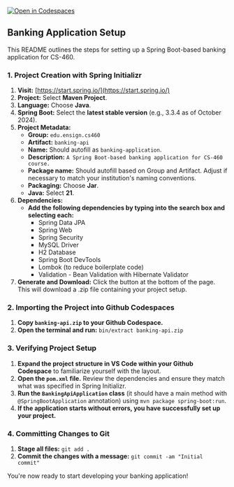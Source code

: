 [![Open in Codespaces](https://classroom.github.com/assets/launch-codespace-2972f46106e565e64193e422d61a12cf1da4916b45550586e14ef0a7c637dd04.svg)](https://classroom.github.com/a/hyJnVW-l)

## Banking Application Setup

This README outlines the steps for setting up a Spring Boot-based banking application for CS-460.

### 1. Project Creation with Spring Initializr

1. **Visit:** [https://start.spring.io/](https://start.spring.io/)
2. **Project:** Select **Maven Project**.
3. **Language:** Choose **Java**.
4. **Spring Boot:** Select the **latest stable version** (e.g., 3.3.4 as of October 2024).
5. **Project Metadata:**
   - **Group:**  `edu.ensign.cs460`
   - **Artifact:** `banking-api`
   - **Name:** Should autofill as `banking-application`.
   - **Description:**  `A Spring Boot-based banking application for CS-460 course.`
   - **Package name:** Should autofill based on Group and Artifact. Adjust if necessary to match your institution's naming conventions.
   - **Packaging:** Choose **Jar**.
   - **Java:** Select **21**.
6. **Dependencies:**
   - **Add the following dependencies by typing into the search box and selecting each:**
     - Spring Data JPA
     - Spring Web
     - Spring Security
     - MySQL Driver
     - H2 Database
     - Spring Boot DevTools
     - Lombok (to reduce boilerplate code)
     - Validation - Bean Validation with Hibernate Validator
7. **Generate and Download:** Click the button at the bottom of the page. This will download a .zip file containing your project setup.

### 2. Importing the Project into Github Codespaces

1. **Copy `banking-api.zip` to your Github Codespace.**
2. **Open the terminal and run:** `bin/extract banking-api.zip`

### 3. Verifying Project Setup

1. **Expand the project structure in VS Code within your Github Codespace** to familiarize yourself with the layout.
2. **Open the `pom.xml` file.** Review the dependencies and ensure they match what was specified in Spring Initializr.
3. **Run the `BankingApiApplication` class** (it should have a main method with `@SpringBootApplication` annotation) using `mvn package spring-boot:run`.
4. **If the application starts without errors, you have successfully set up your project.**

### 4. Committing Changes to Git

1. **Stage all files:** `git add .`
2. **Commit the changes with a message:** `git commit -am "Initial commit"` 

You're now ready to start developing your banking application! 
